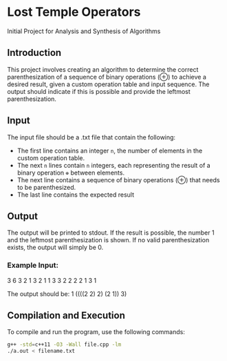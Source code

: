 # Lost Temple Operators
Initial Project for Analysis and Synthesis of Algorithms

## Introduction
This project involves creating an algorithm to determine the correct parenthesization of a sequence of binary operations (⊕) to achieve a desired result, given a custom operation table and input sequence. The output should indicate if this is possible and provide the leftmost parenthesization.

## Input
The input file should be a .txt file that contain the following:

- The first line contains an integer `n`, the number of elements in the custom operation table.
- The next `n` lines contain `n` integers, each representing the result of a binary operation `⊕` between elements.
- The next line contains a sequence of binary operations (⊕) that needs to be parenthesized.
- The last line contains the expected result

## Output
The output will be printed to stdout.
If the result is possible, the number 1 and the leftmost parenthesization is shown. If no valid parenthesization exists, the output will simply be 0.

### Example Input:
3 6
3 2 1
3 2 1
1 3 3
2 2 2 2 1 3
1

The output should be:
1
((((2 2) 2) (2 1)) 3)

## Compilation and Execution

To compile and run the program, use the following commands:
```bash
g++ -std=c++11 -O3 -Wall file.cpp -lm
./a.out < filename.txt
```

